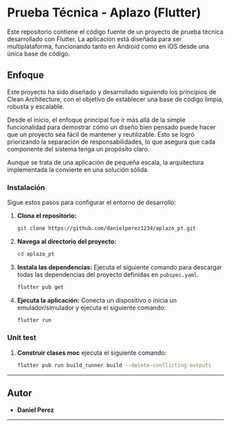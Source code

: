 # Prueba Técnica - Aplazo (Flutter)

Este repositorio contiene el código fuente de un proyecto de prueba técnica desarrollado con Flutter. La aplicación está diseñada para ser multiplataforma, funcionando tanto en Android como en iOS desde una única base de código.



## Enfoque

Este proyecto ha sido diseñado y desarrollado siguiendo los principios de Clean Architecture, con el objetivo de establecer una base de código limpia, robusta y escalable.

Desde el inicio, el enfoque principal fue ir más allá de la simple funcionalidad para demostrar cómo un diseño bien pensado puede hacer que un proyecto sea fácil de mantener y reutilizable. Esto se logró priorizando la separación de responsabilidades, lo que asegura que cada componente del sistema tenga un propósito claro.

Aunque se trata de una aplicación de pequeña escala, la arquitectura implementada la convierte en una solución sólida.


### Instalación

Sigue estos pasos para configurar el entorno de desarrollo:

1.  **Clona el repositorio:**
    ```sh
    git clone https://github.com/danielperez1234/aplazo_pt.git
    ```

2.  **Navega al directorio del proyecto:**
    ```sh
    cd aplazo_pt
    ```

3.  **Instala las dependencias:**
    Ejecuta el siguiente comando para descargar todas las dependencias del proyecto definidas en `pubspec.yaml`.
    ```sh
    flutter pub get
    ```

4.  **Ejecuta la aplicación:**
    Conecta un dispositivo o inicia un emulador/simulador y ejecuta el siguiente comando:
    ```sh
    flutter run
    ```


### Unit test

1.  **Construir clases moc**
    ejecuta el siguiente comando:
    ```sh
    flutter pub run build_runner build --delete-conflicting-outputs

    ```

---

## Autor

*   **Daniel Perez** 

---